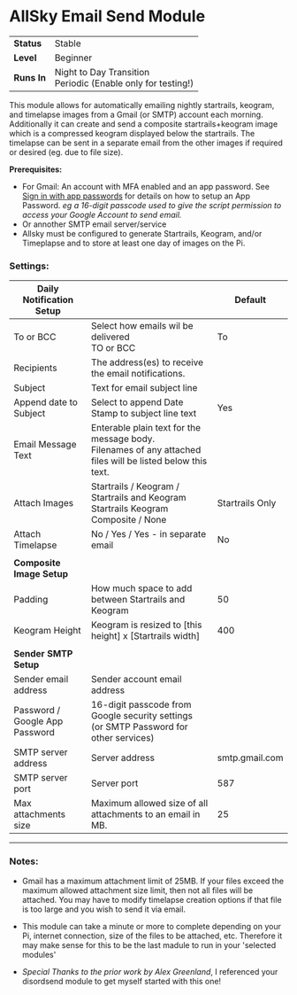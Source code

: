 # AllSky Email Send Module

|||
| ------------ | ------------   |
| **Status**   | Stable         |
| **Level**    | Beginner       |
| **Runs In**  | Night to Day Transition<br>Periodic (Enable only for testing!)   |


This module allows for automatically emailing nightly startrails, keogram, and timelapse images from a Gmail (or SMTP) account each morning.  Additionally it can create and send a composite startrails+keogram image which is a compressed keogram displayed below the startrails.  The timelapse can be sent in a separate email from the other images if required or desired (eg. due to file size).

**Prerequisites:**
 - For Gmail: An account with MFA enabled and an app password. See [Sign in with app passwords](https://support.google.com/accounts/answer/185833?hl=en) for details on how to setup an App Password.  _eg a 16-digit passcode used to give the script permission to access your Google Account to send email._
 - Or annother SMTP email server/service
 - Allsky must be configured to generate Startrails, Keogram, and/or Timeplapse and to store at least one day of images on the Pi.

### Settings:
| Daily Notification Setup          ||Default|
| ------------                      | ------------ |------------ |
| To or BCC                         |Select how emails wil be delivered<br>TO or BCC|To|
| Recipients                        | The address(es) to receive the email notifications.  ||
| Subject                           | Text for email subject line ||
| Append date to Subject            | Select to append Date Stamp to subject line text |Yes|
| Email Message Text                | Enterable plain text for the message body.<br>Filenames of any attached files will be listed below this text.||
| Attach Images                     | Startrails / Keogram / Startrails and Keogram<br>Startrails Keogram Composite / None |Startrails Only|
| Attach Timelapse                  | No / Yes / Yes - in separate email |No|
||||
| **Composite Image Setup**|||
| Padding                           | How much space to add between Startrails and Keogram <br>    | 50 |
| Keogram Height                    | Keogram is resized to [this height] x [Startrails width] <br> |400  |
||||
| **Sender SMTP Setup**|||
| Sender email address              | Sender account email address      |  |
| Password / <br>Google App Password| 16-digit passcode from Google security settings<br>(or SMTP Password for other services)||
| SMTP server address               | Server address |smtp.gmail.com|
| SMTP server port                  | Server port|587|
| Max attachments size              | Maximum allowed size of all attachments to an email in MB.|25|

<hr>

### Notes:

 - Gmail has a maximum attachment limit of 25MB.  If your files exceed the maximum allowed attachment size limit, then not all files will be attached.  You may have to modify timelapse creation options if that file is too large and you wish to send it via email.

 - This module can take a minute or more to complete depending on your Pi, internet connection, size of the files to be attached, etc.  Therefore it may make sense for this to be the last madule to run in your 'selected modules'

 - _Special Thanks to the prior work by Alex Greenland_, I referenced your disordsend module to get myself started with this one!
